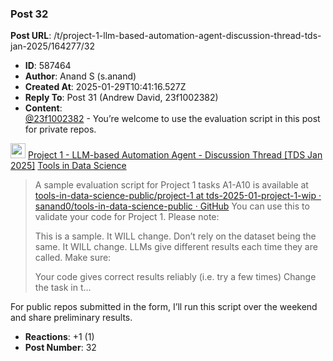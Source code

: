 ### Post 32
**Post URL**: /t/project-1-llm-based-automation-agent-discussion-thread-tds-jan-2025/164277/32
- **ID**: 587464
- **Author**: Anand S (s.anand)
- **Created At**: 2025-01-29T10:41:16.527Z
- **Reply To**: Post 31 (Andrew David, 23f1002382)
- **Content**:  
  <a class="mention" href="/u/23f1002382">@23f1002382</a> - You’re welcome to use the evaluation script in this post for private repos.
<aside class="quote quote-modified" data-post="21" data-topic="164277">
  <div class="title">
    <div class="quote-controls"></div>
    <img alt="" width="24" height="24" src="https://dub1.discourse-cdn.com/flex013/user_avatar/discourse.onlinedegree.iitm.ac.in/s.anand/48/15264_2.png" class="avatar">
    <a href="https://discourse.onlinedegree.iitm.ac.in/t/project-1-llm-based-automation-agent-discussion-thread-tds-jan-2025/164277/21">Project 1 - LLM-based Automation Agent - Discussion Thread [TDS Jan 2025]</a> <a class="badge-category__wrapper " href="/c/courses/tds-kb/34"><span data-category-id="34" style="--category-badge-color: #0088CC; --category-badge-text-color: #FFFFFF; --parent-category-badge-color: #3AB54A;" data-parent-category-id="9" data-drop-close="true" class="badge-category --has-parent" title="This category is created to address subject-specific queries related to Tools in Data Science"><span class="badge-category__name">Tools in Data Science</span></span></a>
  </div>
  <blockquote>
    A sample evaluation script for Project 1 tasks A1-A10 is available at <a href="https://github.com/sanand0/tools-in-data-science-public/tree/tds-2025-01-project-1-wip/project-1" class="inline-onebox">tools-in-data-science-public/project-1 at tds-2025-01-project-1-wip · sanand0/tools-in-data-science-public · GitHub</a> 
You can use this to validate your code for Project 1. 
Please note: 

This is a sample. It WILL change.
Don’t rely on the dataset being the same. It WILL change.
LLMs give different results each time they are called. Make sure:

Your code gives correct results reliably (i.e. try a few times)
Change the task in t…
  </blockquote>
</aside>

For public repos submitted in the form, I’ll run this script over the weekend and share preliminary results.
- **Reactions**: +1 (1)
- **Post Number**: 32

